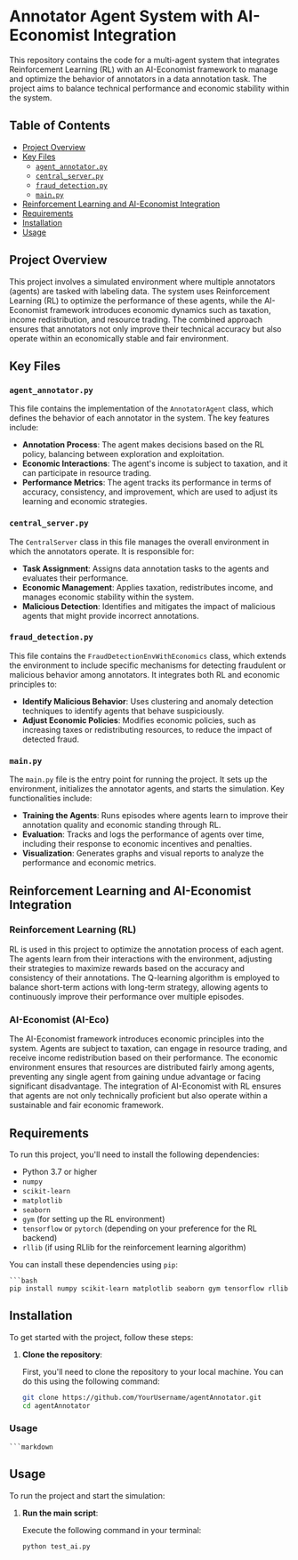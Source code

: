 # Annotator Agent System with AI-Economist Integration

This repository contains the code for a multi-agent system that integrates Reinforcement Learning (RL) with an AI-Economist framework to manage and optimize the behavior of annotators in a data annotation task. The project aims to balance technical performance and economic stability within the system.

## Table of Contents

- [Project Overview](#project-overview)
- [Key Files](#key-files)
  - [`agent_annotator.py`](#agent_annotatorpy)
  - [`central_server.py`](#central_serverpy)
  - [`fraud_detection.py`](#fraud_detectionpy)
  - [`main.py`](#mainpy)
- [Reinforcement Learning and AI-Economist Integration](#reinforcement-learning-and-ai-economist-integration)
- [Requirements](#requirements)
- [Installation](#installation)
- [Usage](#usage)

## Project Overview

This project involves a simulated environment where multiple annotators (agents) are tasked with labeling data. The system uses Reinforcement Learning (RL) to optimize the performance of these agents, while the AI-Economist framework introduces economic dynamics such as taxation, income redistribution, and resource trading. The combined approach ensures that annotators not only improve their technical accuracy but also operate within an economically stable and fair environment.

## Key Files

### `agent_annotator.py`

This file contains the implementation of the `AnnotatorAgent` class, which defines the behavior of each annotator in the system. The key features include:

- **Annotation Process**: The agent makes decisions based on the RL policy, balancing between exploration and exploitation.
- **Economic Interactions**: The agent's income is subject to taxation, and it can participate in resource trading.
- **Performance Metrics**: The agent tracks its performance in terms of accuracy, consistency, and improvement, which are used to adjust its learning and economic strategies.

### `central_server.py`

The `CentralServer` class in this file manages the overall environment in which the annotators operate. It is responsible for:

- **Task Assignment**: Assigns data annotation tasks to the agents and evaluates their performance.
- **Economic Management**: Applies taxation, redistributes income, and manages economic stability within the system.
- **Malicious Detection**: Identifies and mitigates the impact of malicious agents that might provide incorrect annotations.

### `fraud_detection.py`

This file contains the `FraudDetectionEnvWithEconomics` class, which extends the environment to include specific mechanisms for detecting fraudulent or malicious behavior among annotators. It integrates both RL and economic principles to:

- **Identify Malicious Behavior**: Uses clustering and anomaly detection techniques to identify agents that behave suspiciously.
- **Adjust Economic Policies**: Modifies economic policies, such as increasing taxes or redistributing resources, to reduce the impact of detected fraud.

### `main.py`

The `main.py` file is the entry point for running the project. It sets up the environment, initializes the annotator agents, and starts the simulation. Key functionalities include:

- **Training the Agents**: Runs episodes where agents learn to improve their annotation quality and economic standing through RL.
- **Evaluation**: Tracks and logs the performance of agents over time, including their response to economic incentives and penalties.
- **Visualization**: Generates graphs and visual reports to analyze the performance and economic metrics.

## Reinforcement Learning and AI-Economist Integration

### Reinforcement Learning (RL)

RL is used in this project to optimize the annotation process of each agent. The agents learn from their interactions with the environment, adjusting their strategies to maximize rewards based on the accuracy and consistency of their annotations. The Q-learning algorithm is employed to balance short-term actions with long-term strategy, allowing agents to continuously improve their performance over multiple episodes.

### AI-Economist (AI-Eco)

The AI-Economist framework introduces economic principles into the system. Agents are subject to taxation, can engage in resource trading, and receive income redistribution based on their performance. The economic environment ensures that resources are distributed fairly among agents, preventing any single agent from gaining undue advantage or facing significant disadvantage. The integration of AI-Economist with RL ensures that agents are not only technically proficient but also operate within a sustainable and fair economic framework.

## Requirements

To run this project, you'll need to install the following dependencies:

- Python 3.7 or higher
- `numpy`
- `scikit-learn`
- `matplotlib`
- `seaborn`
- `gym` (for setting up the RL environment)
- `tensorflow` or `pytorch` (depending on your preference for the RL backend)
- `rllib` (if using RLlib for the reinforcement learning algorithm)

You can install these dependencies using `pip`:

	```bash
	pip install numpy scikit-learn matplotlib seaborn gym tensorflow rllib

## Installation

To get started with the project, follow these steps:

1. **Clone the repository**:
   
   First, you'll need to clone the repository to your local machine. You can do this using the following command:

   ```bash
   git clone https://github.com/YourUsername/agentAnnotator.git
   cd agentAnnotator


### Usage

	```markdown
## Usage

To run the project and start the simulation:

1. **Run the main script**:

   Execute the following command in your terminal:

   ```bash
   python test_ai.py

